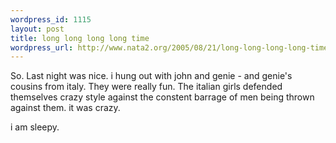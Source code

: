 ```yaml
--- 
wordpress_id: 1115
layout: post
title: long long long long time
wordpress_url: http://www.nata2.org/2005/08/21/long-long-long-long-time/
---
```

So. Last night was nice. i hung out with john and genie - and genie's cousins from italy. They were really fun. The italian girls defended themselves crazy style against the constent barrage of men being thrown against them. it was crazy.

i am sleepy. 
